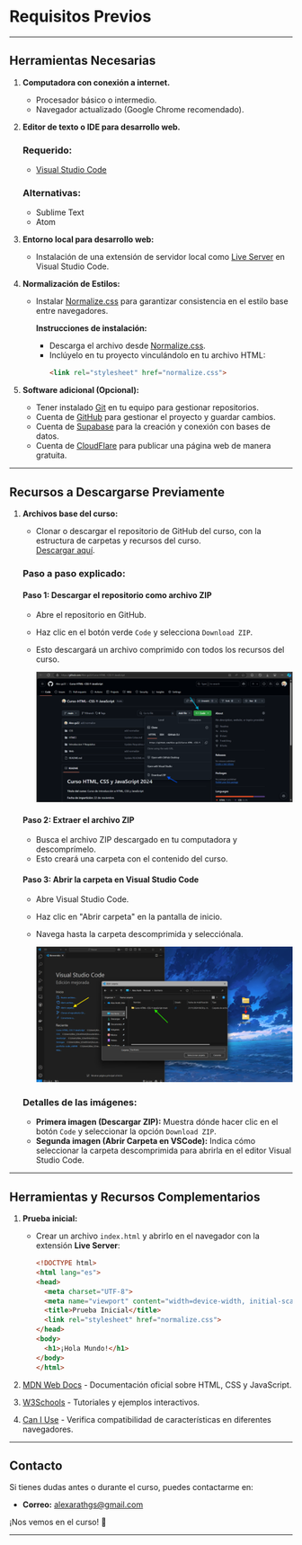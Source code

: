 # Requisitos Previos

---

## Herramientas Necesarias

1. **Computadora con conexión a internet.**
   - Procesador básico o intermedio.
   - Navegador actualizado (Google Chrome recomendado).

2. **Editor de texto o IDE para desarrollo web.**
   ### **Requerido:**
   
   - [Visual Studio Code](https://code.visualstudio.com/)
     
   ### Alternativas:
   
   - Sublime Text
   - Atom

4. **Entorno local para desarrollo web:**
   - Instalación de una extensión de servidor local como [Live Server](https://marketplace.visualstudio.com/items?itemName=ritwickdey.LiveServer) en Visual Studio Code.

5. **Normalización de Estilos:**
   - Instalar [Normalize.css](https://necolas.github.io/normalize.css/) para garantizar consistencia en el estilo base entre navegadores.

     **Instrucciones de instalación:**
     - Descarga el archivo desde [Normalize.css](https://necolas.github.io/normalize.css/).
     - Inclúyelo en tu proyecto vinculándolo en tu archivo HTML:
       ```html
       <link rel="stylesheet" href="normalize.css">
       ```

6. **Software adicional (Opcional):**
   - Tener instalado [Git](https://git-scm.com/) en tu equipo para gestionar repositorios.
   - Cuenta de [GitHub](https://github.com/) para gestionar el proyecto y guardar cambios.
   - Cuenta de [Supabase](https://supabase.com/) para la creación y conexión con bases de datos.
   - Cuenta de [CloudFlare](https://dash.cloudflare.com/sign-up) para publicar una página web de manera gratuita.

---

## Recursos a Descargarse Previamente

1. **Archivos base del curso:**
   - Clonar o descargar el repositorio de GitHub del curso, con la estructura de carpetas y recursos del curso.  
     [Descargar aquí](https://github.com/Alex-gs22/Curso-HTML--CSS-Y-JavaScript).

   ### Paso a paso explicado:

   #### **Paso 1:** Descargar el repositorio como archivo ZIP
   - Abre el repositorio en GitHub.
   - Haz clic en el botón verde `Code` y selecciona `Download ZIP`.
   - Esto descargará un archivo comprimido con todos los recursos del curso.

     ![Paso 1 - Descargar ZIP](HTML5/recursos/DescargarZIP.png)

   #### **Paso 2:** Extraer el archivo ZIP
   - Busca el archivo ZIP descargado en tu computadora y descomprímelo.
   - Esto creará una carpeta con el contenido del curso.

   #### **Paso 3:** Abrir la carpeta en Visual Studio Code
   - Abre Visual Studio Code.
   - Haz clic en "Abrir carpeta" en la pantalla de inicio.
   - Navega hasta la carpeta descomprimida y selecciónala.

     ![Paso 3 - Abrir Carpeta en VSCode](HTML5/recursos/pasoapasoZIP.png)

   ### Detalles de las imágenes:
   - **Primera imagen (Descargar ZIP):** Muestra dónde hacer clic en el botón `Code` y seleccionar la opción `Download ZIP`.
   - **Segunda imagen (Abrir Carpeta en VSCode):** Indica cómo seleccionar la carpeta descomprimida para abrirla en el editor Visual Studio Code.

---

## Herramientas y Recursos Complementarios

1. **Prueba inicial:**
   - Crear un archivo `index.html` y abrirlo en el navegador con la extensión **Live Server**:

     ```html
     <!DOCTYPE html>
     <html lang="es">
     <head>
       <meta charset="UTF-8">
       <meta name="viewport" content="width=device-width, initial-scale=1.0">
       <title>Prueba Inicial</title>
       <link rel="stylesheet" href="normalize.css">
     </head>
     <body>
       <h1>¡Hola Mundo!</h1>
     </body>
     </html>
     ```

2. [MDN Web Docs](https://developer.mozilla.org/es/) - Documentación oficial sobre HTML, CSS y JavaScript.
3. [W3Schools](https://www.w3schools.com/) - Tutoriales y ejemplos interactivos.
4. [Can I Use](https://caniuse.com/) - Verifica compatibilidad de características en diferentes navegadores.

---

## Contacto

Si tienes dudas antes o durante el curso, puedes contactarme en:
- **Correo:** alexarathgs@gmail.com

¡Nos vemos en el curso! 🎉

---
